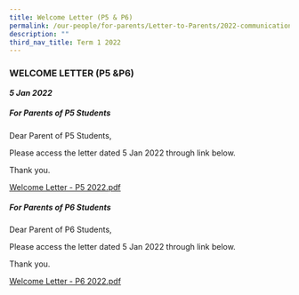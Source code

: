 ```yaml
---
title: Welcome Letter (P5 & P6)
permalink: /our-people/for-parents/Letter-to-Parents/2022-communications/Term-1-2022/5Jan2022
description: ""
third_nav_title: Term 1 2022
---
```

### WELCOME LETTER (P5 &P6)
***5 Jan 2022***

##### For Parents of P5 Students
Dear Parent of P5 Students,  
  
Please access the letter dated 5 Jan 2022 through link below.  
  
Thank you.  
  
[Welcome Letter - P5 2022.pdf](/files/Welcome%20Letter%20-%20P5%202022.pdf)

##### For Parents of P6 Students
Dear Parent of P6 Students,  
  
Please access the letter dated 5 Jan 2022 through link below.  
  
Thank you.  
  
[Welcome Letter - P6 2022.pdf](/files/Welcome%20Letter%20-%20P6%202022.pdf)